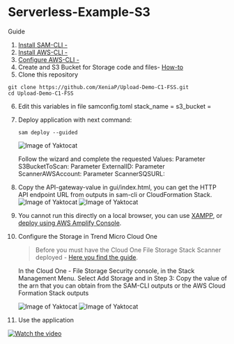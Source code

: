 # Serverless-Example-S3

Guide

1) [Install SAM-CLI -](https://docs.aws.amazon.com/serverless-application-model/latest/developerguide/serverless-sam-cli-install.html) 
2) [Install AWS-CLI -](https://docs.aws.amazon.com/cli/latest/userguide/install-cliv2.html)
3) [Configure AWS-CLI -](https://docs.aws.amazon.com/cli/latest/userguide/cli-configure-quickstart.html)
4) Create and S3 Bucket for Storage code and files- [How-to](https://docs.aws.amazon.com/AmazonS3/latest/userguide/creating-bucket.html)
5) Clone this repository 
```
git clone https://github.com/XeniaP/Upload-Demo-C1-FSS.git
cd Upload-Demo-C1-FSS
```
6) Edit this variables in file samconfig.toml
    stack_name = <name-of-application>
    s3_bucket = <s3-bucket-name-created-in-step-2>
7) Deploy application with next command:
    ```
    sam deploy --guided
    ```
    ![Image of Yaktocat](D:\Documentos\Github\Serverless-Example-S3\Img\deploy-guided-ss.PNG)

    Follow the wizard and complete the requested Values:
        Parameter S3BucketToScan: 
        Parameter ExternalID: 
        Parameter ScannerAWSAccount: 
        Parameter ScannerSQSURL: 

8) Copy the API-gateway-value in gui/index.html, you can get the HTTP API endpoint URL from outputs in sam-cli or CloudFormation Stack.
    ![Image of Yaktocat](D:\Documentos\Github\Serverless-Example-S3\Img\deploy-guided-ss.PNG)
    ![Image of Yaktocat](D:\Documentos\Github\Serverless-Example-S3\Img\deploy-guided-ss.PNG)

9) You cannot run this directly on a local browser, you can use [XAMPP](https://www.apachefriends.org/es/index.html), or [deploy using AWS Amplify Console](https://aws.amazon.com/amplify/console/).

10) Configure the Storage in Trend Micro Cloud One 
    > Before you must have the Cloud One File Storage Stack Scanner deployed - [Here you find the guide](https://cloudone.trendmicro.com/docs/file-storage-security/stack-add/#AddScanner).

    In the Cloud One - File Storage Security console, in the Stack Management Menu.
    Select Add Storage and in Step 3: Copy the value of the arn that you can obtain from the SAM-CLI outputs or the AWS Cloud Formation Stack outputs
    
    ![Image of Yaktocat](D:\Documentos\Github\Serverless-Example-S3\Img\deploy-guided-ss.PNG)
    ![Image of Yaktocat](D:\Documentos\Github\Serverless-Example-S3\Img\deploy-guided-ss.PNG)

11) Use the application

[![Watch the video](https://i.imgur.com/vKb2F1B.png)](https://youtu.be/vt5fpE0bzSY)




 
